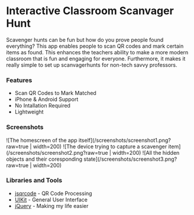 # Interactive Classroom Scanvager Hunt
Scavenger hunts can be fun but how do you prove people found everything? This app enables people to scan QR codes and mark certain items as found. This enhances the teachers ability to make a more modern classroom that is fun and engaging for everyone. Furthermore, it makes it really simple to set up scanvagerhunts for non-tech savvy professors.

### Features
* Scan QR Codes to Mark Matched
* iPhone & Android Support
* No Intallation Required
* Lightweight

### Screenshots
![The homescreen of the app itself](/screenshots/screenshot1.png?raw=true | width=200)
![The device trying to capture a scavenger item](/screenshots/screenshot2.png?raw=true | width=200)
![All the hidden objects and their coresponding state](/screenshots/screenshot3.png?raw=true | width=200)


### Libraries and Tools

 * [jsqrcode](https://github.com/LazarSoft/jsqrcode) - QR Code Processing
 * [UIKit](https://getuikit.com/) - General User Interface
 * [jQuery](https://jquery.com/) - Making my life easier